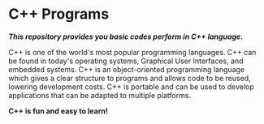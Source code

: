 # C++ Programs
<b><i>This repository provides you basic codes perform in C++ language.</b></i>
<p> C++ is one of the world's most popular programming languages.
C++ can be found in today's operating systems, Graphical User Interfaces, and embedded systems.
C++ is an object-oriented programming language which gives a clear structure to programs and allows code to be reused, lowering development costs.
C++ is portable and can be used to develop applications that can be adapted to multiple platforms.</p>
<b>C++ is fun and easy to learn!</b>
